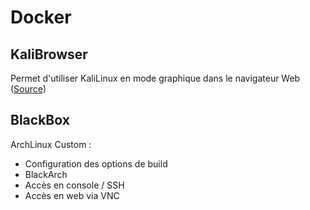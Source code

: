 # Docker

## KaliBrowser 

Permet d'utiliser KaliLinux en mode graphique dans le navigateur Web ([Source](https://hub.docker.com/r/jgamblin/kalibrowser/))

## BlackBox

ArchLinux Custom :
- Configuration des options de build
- BlackArch
- Accès en console / SSH
- Accès en web via VNC
